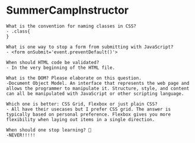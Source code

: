 # SummerCampInstructor


    What is the convention for naming classes in CSS?
    - .class{
    }

    What is one way to stop a form from submitting with JavaScript?
    - <form onSubmit='event.preventDefault()'>
    
    When should HTML code be validated?
    - In the very beginning of the HTML file.

    What is the DOM? Please elaborate on this question.
    -Document Object Model. An interface that represents the web page and allows the programmer to manipulate it. Structure, style, and content can all be manipulated with JavaScript or other scripting language.

    Which one is better: CSS Grid, Flexbox or just plain CSS?
    - All have their usecases but I prefer CSS grid. The answer is typically based on personal preference. Flexbox gives you more flexibility when laying out items in a single direction.

    When should one stop learning? 🤔
    -NEVER!!!!!
